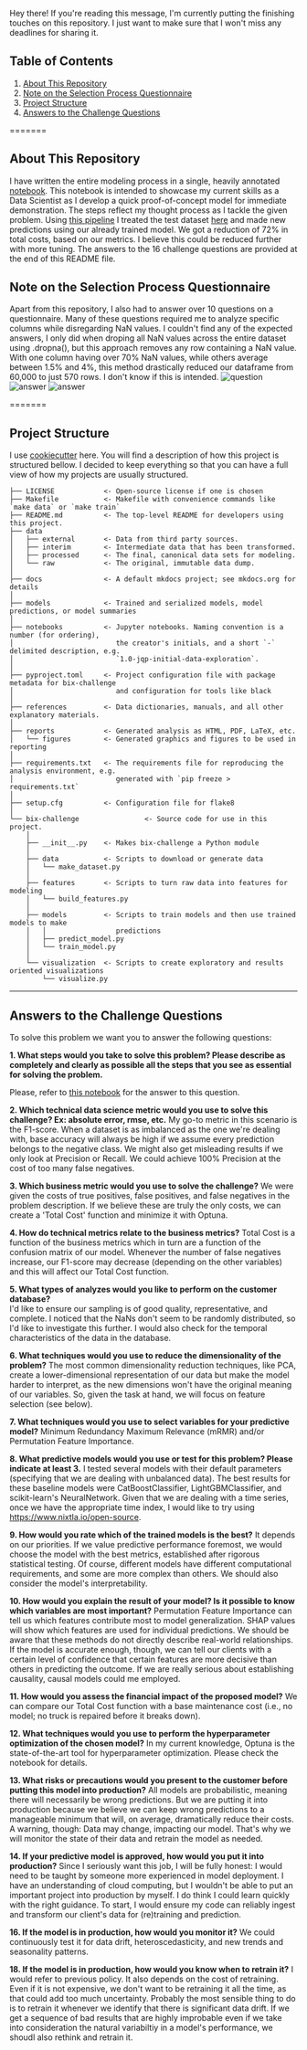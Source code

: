 Hey there! If you're reading this message, I'm currently putting the finishing touches on this repository. I just want to make sure that I won't miss any deadlines for sharing it.

## Table of Contents

1. [About This Repository](#about-this-repository)
2. [Note on the Selection Process Questionnaire](#note-on-the-selection-process-questionnaire)
3. [Project Structure](#project-structure)
4. [Answers to the Challenge Questions](#answers-to-the-challenge-questions)


=======
## About This Repository
I have written the entire modeling process in a single, heavily annotated [notebook](https://github.com/MatheusVazManzke/bix-intelligence-challenge/blob/main/notebooks/exploration/0.0-mvm-data-exploration.ipynb). This notebook is intended to showcase my current skills as a Data Scientist as I develop a quick proof-of-concept model for immediate demonstration. The steps reflect my thought process as I tackle the given problem. Using [this pipeline](https://github.com/MatheusVazManzke/bix-intelligence-challenge/tree/main/bix-challenge) I treated the test dataset [here](https://github.com/MatheusVazManzke/bix-intelligence-challenge/blob/main/notebooks/teste/1.0-mvm-test-run.ipynb) and made new predictions using our already trained model. We got a reduction of 72% in total costs, based on our metrics. I believe this could be reduced further with more tuning. The answers to the 16 challenge questions are provided at the end of this README file.


## Note on the Selection Process Questionnaire

Apart from this repository, I also had to answer over 10 questions on a questionnaire. Many of these questions required me to analyze specific columns while disregarding NaN values. I couldn't find any of the expected answers, I only did when droping all NaN values across the entire dataset using .dropna(), but this approach removes any row containing a NaN value. With one column having over 70% NaN values, while others average between 1.5% and 4%, this method drastically reduced our dataframe from 60,000 to just 570 rows. I don't know if this is intended.
![question](https://github.com/MatheusVazManzke/bix-intelligence-challenge/blob/main/reports/figures/bix-sample-question.png)
![answer](https://github.com/MatheusVazManzke/bix-intelligence-challenge/blob/main/reports/figures/bix-question-answer.png)
![answer](https://github.com/MatheusVazManzke/bix-intelligence-challenge/blob/main/reports/figures/df_shape.png)

=======

## Project Structure

I use [cookiecutter](https://github.com/drivendataorg/cookiecutter-data-science) here. You will find a description of how this project is structured bellow. I decided to keep everything so that you can have a full view of how my projects are usually structured.


```
├── LICENSE            <- Open-source license if one is chosen
├── Makefile           <- Makefile with convenience commands like `make data` or `make train`
├── README.md          <- The top-level README for developers using this project.
├── data
│   ├── external       <- Data from third party sources.
│   ├── interim        <- Intermediate data that has been transformed.
│   ├── processed      <- The final, canonical data sets for modeling.
│   └── raw            <- The original, immutable data dump.
│
├── docs               <- A default mkdocs project; see mkdocs.org for details
│
├── models             <- Trained and serialized models, model predictions, or model summaries
│
├── notebooks          <- Jupyter notebooks. Naming convention is a number (for ordering),
│                         the creator's initials, and a short `-` delimited description, e.g.
│                         `1.0-jqp-initial-data-exploration`.
│
├── pyproject.toml     <- Project configuration file with package metadata for bix-challenge
│                         and configuration for tools like black
│
├── references         <- Data dictionaries, manuals, and all other explanatory materials.
│
├── reports            <- Generated analysis as HTML, PDF, LaTeX, etc.
│   └── figures        <- Generated graphics and figures to be used in reporting
│
├── requirements.txt   <- The requirements file for reproducing the analysis environment, e.g.
│                         generated with `pip freeze > requirements.txt`
│
├── setup.cfg          <- Configuration file for flake8
│
└── bix-challenge                <- Source code for use in this project.
    │
    ├── __init__.py    <- Makes bix-challenge a Python module
    │
    ├── data           <- Scripts to download or generate data
    │   └── make_dataset.py
    │
    ├── features       <- Scripts to turn raw data into features for modeling
    │   └── build_features.py
    │
    ├── models         <- Scripts to train models and then use trained models to make
    │   │                 predictions
    │   ├── predict_model.py
    │   └── train_model.py
    │
    └── visualization  <- Scripts to create exploratory and results oriented visualizations
        └── visualize.py
```

--------

## Answers to the Challenge Questions

To solve this problem we want you to answer the following questions:

**1. What steps would you take to solve this problem? Please describe as completely and clearly as possible all the steps that you see as essential for solving the problem.**
    
Please, refer to [this notebook](https://github.com/MatheusVazManzke/bix-intelligence-challenge/blob/main/notebooks/exploration/0.0-mvm-data-exploration.ipynb) for the answer to      this question. 
            
**2. Which technical data science metric would you use to solve this challenge? Ex: absolute error, rmse, etc.**
    My go-to metric in this scenario is the F1-score. When a dataset is as imbalanced as the one we're dealing with, base accuracy will always be high if we assume every prediction belongs to the negative class. We might also get misleading results if we only look at Precision or Recall. We could achieve 100% Precision at the cost of too many false negatives.
   
**3. Which business metric would you use to solve the challenge?** 
    We were given the costs of true positives, false positives, and false negatives in the problem description. If we believe these are truly the only costs, we can create a 'Total Cost' function and minimize it with Optuna.

**4. How do technical metrics relate to the business metrics?** 
    Total Cost is a function of the business metrics which in turn are a function of the confusion matrix of our model. Whenever the number of false negatives increase, our F1-score may decrease (depending on the other variables) and this will affect our Total Cost function.
   
**5. What types of analyzes would you like to perform on the customer database?**    
    I'd like to ensure our sampling is of good quality, representative, and complete. I noticed that the NaNs don't seem to be randomly distributed, so I'd like to investigate this further. I would also check for the temporal characteristics of the data in the database.
    
**6. What techniques would you use to reduce the dimensionality of the problem?** 
    The most common dimensionality reduction techniques, like PCA, create a lower-dimensional representation of our data but make the model harder to interpret, as the new dimensions won't have the original meaning of our variables. So, given the task at hand, we will focus on feature selection (see below).
    
**7. What techniques would you use to select variables for your predictive model?**
    Minimum Redundancy Maximum Relevance (mRMR) and/or Permutation Feature Importance. 
    
**8. What predictive models would you use or test for this problem? Please indicate at least 3.**
    I tested several models with their default parameters (specifying that we are dealing with unbalanced data). The best results for these baseline models were CatBoostClassifier, LightGBMClassifier, and scikit-learn's NeuralNetwork. Given that we are dealing with a time series, once we have the appropriate time index, I would like to try using https://www.nixtla.io/open-source.
    
**9. How would you rate which of the trained models is the best?**
    It depends on our priorities. If we value predictive performance foremost, we would choose the model with the best metrics, established after rigorous statistical testing. Of course, different models have different computational requirements, and some are more complex than others. We should also consider the model's interpretability.

**10. How would you explain the result of your model? Is it possible to know which variables are most important?** 
    Permutation Feature Importance can tell us which features contribute most to model generalization. SHAP values will show which features are used for individual predictions. We should be aware that these methods do not directly describe real-world relationships. If the model is accurate enough, though, we can tell our clients with a certain level of confidence that certain features are more decisive than others in predicting the outcome. If we are really serious about establishing causality, causal models could me employed.

**11. How would you assess the financial impact of the proposed model?**
   We can compare our Total Cost function with a base maintenance cost (i.e., no model; no truck is repaired before it breaks down).

**12. What techniques would you use to perform the hyperparameter optimization of the chosen model?** 
    In my current knowledge, Optuna is the state-of-the-art tool for hyperparameter optimization. Please check the notebook for details.
    
**13. What risks or precautions would you present to the customer before putting this model into production?**
    All models are probabilistic, meaning there will necessarily be wrong predictions. But we are putting it into production because we believe we can keep wrong predictions to a manageable minimum that will, on average, dramatically reduce their costs. A warning, though: Data may change, impacting our model. That's why we will monitor the state of their data and retrain the model as needed.

**14. If your predictive model is approved, how would you put it into production?**
    Since I seriously want this job, I will be fully honest: I would need to be taught by someone more experienced in model deployment. I have an understanding of cloud computing, but I wouldn't be able to put an important project into production by myself. I do think I could learn quickly with the right guidance. To start, I would ensure my code can reliably ingest and transform our client's data for (re)training and prediction. 
    
**16. If the model is in production, how would you monitor it?**
    We could continuously test it for data drift, heteroscedasticity, and new trends and seasonality patterns.      
    
**18. If the model is in production, how would you know when to retrain it?** 
    I would refer to previous policy. It also depends on the cost of retraining. Even if it is not expensive, we don't want to be retraining it all the time, as that could add too much uncertainty. Probably the most sensible thing to do is to retrain it whenever we identify that there is significant data drift. If we get a sequence of bad results that are highly improbable even if we take into consideration the natural variabiltiy in a model's performance, we shoudl also rethink and retrain it.
